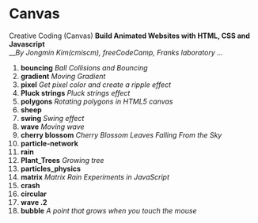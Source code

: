 # Canvas
Creative Coding (Canvas)
**Build Animated Websites with HTML, CSS and Javascript**  <br>__*By Jongmin Kim(cmiscm), freeCodeCamp, Franks laboratory ...*


1. **bouncing** *Ball Collisions and Bouncing*
2. **gradient** *Moving Gradient*
3. **pixel** *Get pixel color and create a ripple effect*
4. **Pluck strings** *Pluck strings effect*
5. **polygons** *Rotating polygons in HTML5 canvas*
6. **sheep**
7. **swing** *Swing effect*
8. **wave** *Moving wave*
9. **cherry blossom** *Cherry Blossom Leaves Falling From the Sky*
10. **particle-network**
11. **rain**
12. **Plant_Trees** *Growing tree*
13. **particles_physics**
14. **matrix** *Matrix Rain Experiments in JavaScript*
15. **crash**
16. **circular**
17. **wave .2**
18. **bubble** *A point that grows when you touch the mouse*
